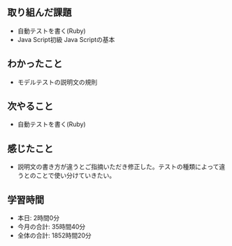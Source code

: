 ## 取り組んだ課題
- 自動テストを書く(Ruby)
- Java Script初級 Java Scriptの基本
## わかったこと
- モデルテストの説明文の規則
## 次やること
- 自動テストを書く(Ruby)
## 感じたこと
- 説明文の書き方が違うとご指摘いただき修正した。テストの種類によって違うとのことで使い分けていきたい。
## 学習時間
- 本日: 2時間0分
- 今月の合計: 35時間40分
- 全体の合計: 1852時間20分
